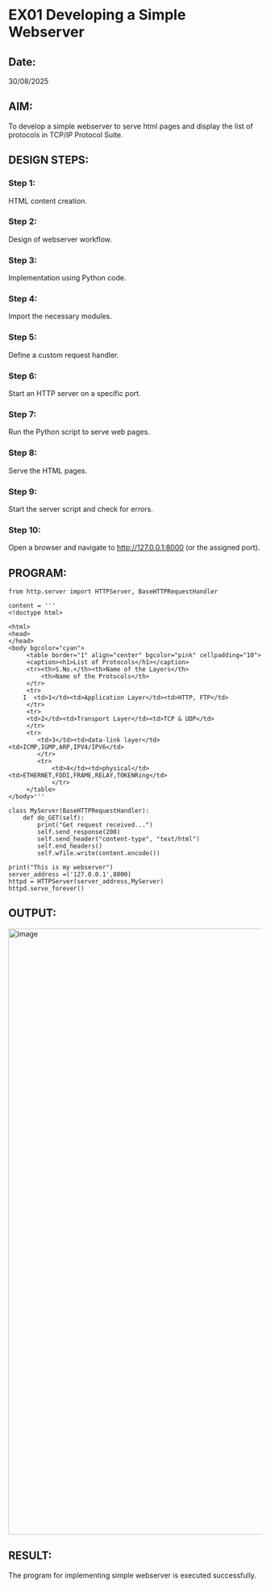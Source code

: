 # EX01 Developing a Simple Webserver
## Date:
30/08/2025
## AIM:
To develop a simple webserver to serve html pages and display the list of protocols in TCP/IP Protocol Suite.

## DESIGN STEPS:
### Step 1: 
HTML content creation.

### Step 2:
Design of webserver workflow.

### Step 3:
Implementation using Python code.

### Step 4:
Import the necessary modules.

### Step 5:
Define a custom request handler.

### Step 6:
Start an HTTP server on a specific port.

### Step 7:
Run the Python script to serve web pages.

### Step 8:
Serve the HTML pages.

### Step 9:
Start the server script and check for errors.

### Step 10:
Open a browser and navigate to http://127.0.0.1:8000 (or the assigned port).

## PROGRAM:
```
from http.server import HTTPServer, BaseHTTPRequestHandler

content = '''
<!doctype html>

<html>
<head>
</head>
<body bgcolor="cyan">
     <table border="1" align="center" bgcolor="pink" cellpadding="10">
     <caption><h1>List of Protocols</h1></caption>
     <tr><th>S.No.</th><th>Name of the Layers</th>
         <th>Name of the Protocols</th>
     </tr>
     <tr>
    I  <td>1</td><td>Application Layer</td><td>HTTP, FTP</td>
     </tr>
     <tr>
     <td>2</td><td>Transport Layer</td><td>TCP & UDP</td>
     </tr>
     <tr>
        <td>3</td><td>data-link layer</td><td>ICMP,IGMP,ARP,IPV4/IPV6</td>
        </tr>
        <tr>
            <td>4</td><td>physical</td><td>ETHERNET,FDDI,FRAME,RELAY,TOKENRing</td>
            </tr>
     </table>
</body>'''

class MyServer(BaseHTTPRequestHandler):
    def do_GET(self):
        print("Get request received...")
        self.send_response(200) 
        self.send_header("content-type", "text/html")       
        self.end_headers()
        self.wfile.write(content.encode())

print("This is my webserver") 
server_address =('127.0.0.1',8000)
httpd = HTTPServer(server_address,MyServer)
httpd.serve_forever()
```

## OUTPUT:
<img width="1920" height="1200" alt="image" src="https://github.com/user-attachments/assets/f1ae326c-b6e8-462b-881a-0f902cfaa77f" />


## RESULT:
The program for implementing simple webserver is executed successfully.
